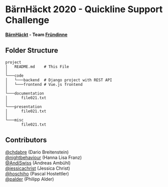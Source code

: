 # BärnHäckt 2020 - Quickline Support Challenge
#### [BärnHäckt](https://www.bernhackt.ch/) - Team [Fründinne](https://www.fruendinne.ch/) 

## Folder Structure
```
project
│   README.md    # This File
│
└───code
│   └───backend  # Django project with REST API
│   └───frontend # Vue.js frontend
│   
└───documentation
│      file021.txt
│
└───presentation
│      file021.txt
│
└───misc
       file021.txt
```

## Contributors
[@chdabre](https://github.com/chdabre) (Dario Breitenstein)  
[@nightbehaviour](https://github.com/nightbehaviour) (Hanna Lisa Franz)  
[@AndiSwiss](https://github.com/AndiSwiss) (Andreas Ambühl)    
[@jessicachrist](https://github.com/jessicachrist) (Jessica Christ)    
[@hoschiho](https://github.com/hoschiho) (Pascal Hostettler)    
[@palder](https://github.com/palder) (Philipp Alder)    
